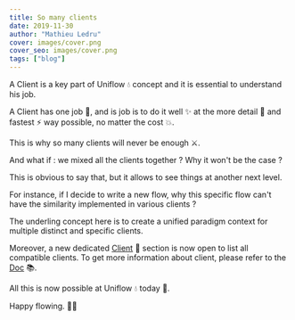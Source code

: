 ```yaml
---
title: So many clients
date: 2019-11-30
author: "Mathieu Ledru"
cover: images/cover.png
cover_seo: images/cover.png
tags: ["blog"]
---
```


A Client is a key part of Uniflow 💧 concept and it is essential to understand his job.

A Client has one job 🦄, and is job is to do it well ✨ at the more detail 🚀 and fastest ⚡️ way possible, no matter the cost 💥.

This is why so many clients will never be enough ⚔️.

And what if : we mixed all the clients together ? Why it won't be the case ?

This is obvious to say that, but it allows to see things at another next level.

For instance, if I decide to write a new flow, why this specific flow can't have the similarity implemented in various clients ?

The underling concept here is to create a unified paradigm context for multiple distinct and specific clients.

Moreover, a new dedicated [Client](https://uniflow.io/clients) 🦄 section is now open to list all compatible clients. To get more information about client, please refer to the [Doc](https://uniflow.io/docs) 📚.

All this is now possible at Uniflow 💧 today 🚀.

Happy flowing. 🌟🎉
